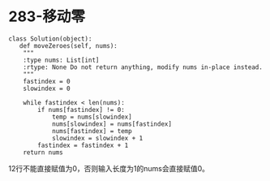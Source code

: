 # 283-移动零

    class Solution(object):
       def moveZeroes(self, nums):
        """
        :type nums: List[int]
        :rtype: None Do not return anything, modify nums in-place instead.
        """
        fastindex = 0
        slowindex = 0

        while fastindex < len(nums):
            if nums[fastindex] != 0:
                temp = nums[slowindex]
                nums[slowindex] = nums[fastindex]
                nums[fastindex] = temp
                slowindex = slowindex + 1
            fastindex = fastindex + 1
        return nums
   
   
12行不能直接赋值为0，否则输入长度为1的nums会直接赋值0。
